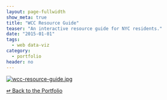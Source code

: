 ```yaml
---
layout: page-fullwidth
show_meta: true
title: "WCC Resource Guide"
teaser: "An interactive resource guide for NYC residents."
date: "2015-01-01"
tags:
  - web data-viz 
category:
  - portfolio
header: no
---
```





<a href="{{site.url}}{{site.baseurl}}/images/wcc-resource-guide.jpg" target="_blank">
  <img class="portfolio" src="{{site.url}}{{site.baseurl}}/images/wcc-resource-guide.jpg" alt="wcc-resource-guide.jpg">
</a>


[<span class="back-arrow">&#8619;</span> Back to the Portfolio](/work/)
